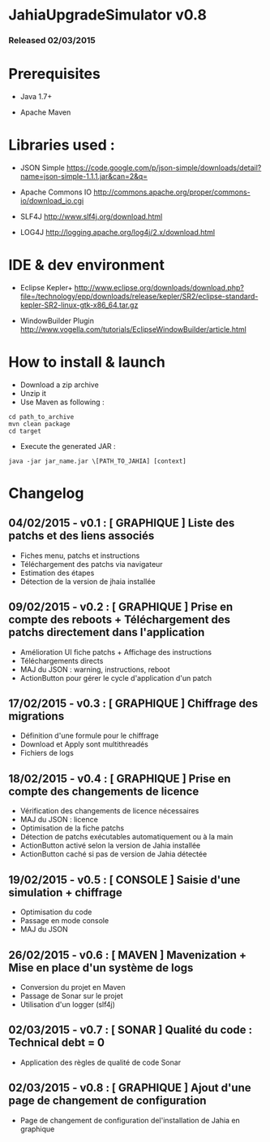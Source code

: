 # JahiaUpgradeSimulator v0.8
### Released 02/03/2015

Prerequisites
========

* Java 1.7+

* Apache Maven

Libraries used :
========
* JSON Simple
https://code.google.com/p/json-simple/downloads/detail?name=json-simple-1.1.1.jar&can=2&q=

* Apache Commons IO
http://commons.apache.org/proper/commons-io/download_io.cgi

* SLF4J
http://www.slf4j.org/download.html

* LOG4J
http://logging.apache.org/log4j/2.x/download.html

IDE & dev environment
========
* Eclipse Kepler+
http://www.eclipse.org/downloads/download.php?file=/technology/epp/downloads/release/kepler/SR2/eclipse-standard-kepler-SR2-linux-gtk-x86_64.tar.gz

* WindowBuilder Plugin
http://www.vogella.com/tutorials/EclipseWindowBuilder/article.html

How to install & launch
========

- Download a zip archive
- Unzip it
- Use Maven as following :
```shell
cd path_to_archive
mvn clean package
cd target
```
- Execute the generated JAR :
```shell
java -jar jar_name.jar \[PATH_TO_JAHIA] [context]
```


Changelog
========

04/02/2015 - v0.1 : [ GRAPHIQUE ] Liste des patchs et des liens associés
----
* Fiches menu, patchs et instructions
* Téléchargement des patchs via navigateur
* Estimation des étapes
* Détection de la version de jhaia installée

09/02/2015 - v0.2 : [ GRAPHIQUE ] Prise en compte des reboots + Téléchargement des patchs directement dans l'application
----
* Amélioration UI fiche patchs + Affichage des instructions
* Téléchargements directs
* MAJ du JSON : warning, instructions, reboot
* ActionButton pour gérer le cycle d'application d'un patch

17/02/2015 - v0.3 : [ GRAPHIQUE ] Chiffrage des migrations
----
* Définition d'une formule pour le chiffrage
* Download et Apply sont multithreadés
* Fichiers de logs

18/02/2015 - v0.4 : [ GRAPHIQUE ] Prise en compte des changements de licence
----
* Vérification des changements de licence nécessaires
* MAJ du JSON : licence
* Optimisation de la fiche patchs
* Détection de patchs exécutables automatiquement ou à la main
* ActionButton activé selon la version de Jahia installée
* ActionButton caché si pas de version de Jahia détectée

19/02/2015 - v0.5 : [ CONSOLE ] Saisie d'une simulation + chiffrage
----
* Optimisation du code
* Passage en mode console
* MAJ du JSON

26/02/2015 - v0.6 : [ MAVEN ] Mavenization + Mise en place d'un système de logs
----
* Conversion du projet en Maven
* Passage de Sonar sur le projet
* Utilisation d'un logger (slf4j)

02/03/2015 - v0.7 : [ SONAR ] Qualité du code : Technical debt = 0
----
* Application des règles de qualité de code Sonar

02/03/2015 - v0.8 : [ GRAPHIQUE ] Ajout d'une page de changement de configuration
----
* Page de changement de configuration del'installation de Jahia en graphique
